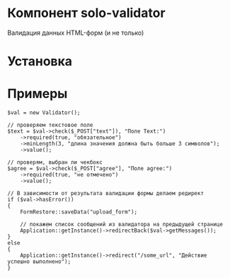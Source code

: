 Компонент solo-validator
==============

Валидация данных HTML-форм (и не только)

Установка
=========

Примеры
=======

	$val = new Validator();

	// проверяем текстовое поле
	$text = $val->check($_POST["text"]), "Поле Text:")
		->required(true, "обязательное")
		->minLength(3, "длина значения должна быть больше 3 символов");
		->value();

	// проверям, выбран ли чекбокс
	$agree = $val->check($_POST["agree"], "Поле agree:")
		->required(true, "не отмечено")
		->value();

	// В зависимости от результата валидации формы делаем редирект
	if ($val->hasError())
	{
		FormRestore::saveData("upload_form");

		// покажем список сообщений из валидатора на предыдущей странице
		Application::getInstance()->redirectBack($val->getMessages());
	}
	else
	{
		Application::getInstance()->redirect("/some_url", "Действие успешно выполнено");
	}